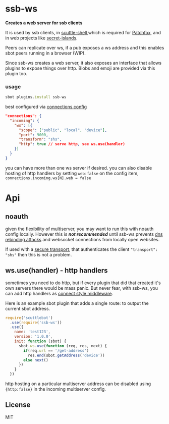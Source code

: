 # ssb-ws

**Creates a web server for ssb clients**

It is used by ssb clients, in [scuttle-shell ](https://github.com/ssbc/scuttle-shell) which is required for [Patchfox](https://github.com/soapdog/patchfox), and in web projects like [secret-islands](https://github.com/dangerousbeans/secret-islands).

Peers can replicate over ws, if a pub exposes a ws address and this enables sbot peers running in a browser (WIP).

Since ssb-ws creates a web server, it also exposes an interface that allows plugins to expose things over http. Blobs and emoji are provided via this plugin too.

### usage

``` js
sbot plugins.install ssb-ws
```

best configured via [connections config](https://github.com/ssbc/ssb-config#connections)

``` json
"connections": {
  "incoming": {
    "ws": [{
      "scope": ["public", "local", "device"],
      "port": 9000,
      "transform": "shs",
      "http": true // serve http, see ws.use(handler)
    }]
  }
}
```

you can have more than one ws server if desired.
you can also disable hosting of http handlers
by setting `web:false` on the config item,
`connections.incoming.ws[N].web = false`

# Api
## noauth

given the flexibility of multiserver, you may want to run
this with noauth config locally. However this is ***not recommended***
until ssb-ws prevents [dns rebinding attacks](https://medium.com/@brannondorsey/attacking-private-networks-from-the-internet-with-dns-rebinding-ea7098a2d325)
and websocket connections from locally open websites.

If used with a [secure transport](https://github.com/auditdrivencrypto/secret-handshake),
that authenticates the client `"transport": "shs"`
then this is not a problem.

## ws.use(handler) - http handlers

sometimes you need to do http, but if every plugin that did that
created it's own servers there would be mass panic.
But never fear, with ssb-ws, you can add http handlers
as [connect style middleware](https://www.npmjs.com/package/stack).

Here is an example sbot plugin that
adds a single route: to output the current sbot address.

``` js
require('scuttlebot')
  .use(require('ssb-ws'))
  .use({
    name: 'test123',
    version: '1.0.0',
    init: function (sbot) {
      sbot.ws.use(function (req, res, next) {
        if(req.url == '/get-address')
          res.end(sbot.getAddress('device'))
        else next()
      })
    }
  })
```

http hosting on a particular multiserver address can be disabled
using `{http:false}` in the incoming multiserver config.

## License

MIT
